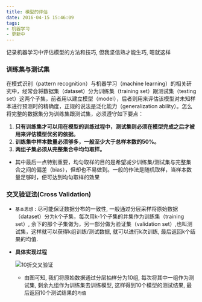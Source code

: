 ```yaml
---
title: 模型的评估
date: 2016-04-15 15:46:09
tags:
- 机器学习
- 更新中
---
```


记录机器学习中评估模型的方法和技巧, 但我坚信熟才能生巧, 嗯就这样

<!--more-->

### 训练集与测试集

在模式识别（pattern recognition）与机器学习（machine learning）的相关研究中，经常会将数据集（dataset）分为训练集（training set）跟测试集（testing set）这两个子集，前者用以建立模型（model），后者则用来评估该模型对未知样本进行预测时的精确度，正规的说法是泛化能力（generalization ability）。怎么将完整的数据集分为训练集跟测试集，必须遵守如下要点：

1. **只有训练集才可以用在模型的训练过程中，测试集则必须在模型完成之后才被用来评估模型优劣的依据。**
2. **训练集中样本数量必须够多，一般至少大于总样本数的50%。**
3. **两组子集必须从完整集合中均匀取样。**

- 其中最后一点特别重要，均匀取样的目的是希望减少训练集/测试集与完整集合之间的偏差（bias），但却也不易做到。一般的作法是随机取样，当样本数量足够时，便可达到均匀取样的效果


### **交叉验证法(Cross Validation)**

- `基本思想` : 尽可能保证数据分布的一致性, 一般通过分层采样将原始数据（dataset）分为k个子集，每次用k-1个子集的并集作为训练集（training set）, 余下的那个子集做为，另一部分做为验证集（validation set）,也叫测试集，这样就可以获得k组训练/测试数据, 就可以进行k次训练, 最后返回k个结果的均值.

- **具体实现过程**

  ![10折交叉验证](/img/模型的评估/cv.png)

  - 由图可知, 我们将原始数据通过分层抽样分为10组, 每次将其中一组作为测试集, 剩余九组作为训练集去训练模型,      这样得到10个模型的测试结果, 最后返回10个测试结果的`均值`

